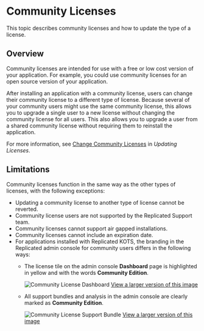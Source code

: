# Community Licenses

This topic describes community licenses and how to update the type of a license.

## Overview

Community licenses are intended for use with a free or low cost version of your application. For example, you could use community licenses for an open source version of your application.

After installing an application with a community license, users can change their community license to a different type of license. Because several of your community users might use the same community license, this allows you to upgrade a single user to a new license without changing the community license for all users. This also allows you to upgrade a user from a shared community license without requiring them to reinstall the application.

For more information, see [Change Community Licenses](/enterprise/updating-licenses#change-community-licenses) in _Updating Licenses_. 

## Limitations

Community licenses function in the same way as the other types of licenses, with the following
exceptions:

* Updating a community license to another type of license cannot be reverted.
* Community license users are not supported by the Replicated Support team.
* Community licenses cannot support air gapped installations.
* Community licenses cannot include an expiration date.
* For applications installed with Replicated KOTS, the branding in the Replicated admin console for community users differs in the following ways:
  * The license tile on the admin console **Dashboard** page is highlighted in yellow and with the words **Community Edition**.

     ![Community License Dashboard](/images/community-license-dashboard.png)
     [View a larger version of this image](/images/community-license-dashboard.png)

  * All support bundles and analysis in the admin console are clearly marked as **Community Edition**.

     ![Community License Support Bundle](/images/community-license-bundle.png)
     [View a larger version of this image](/images/community-license-bundle.png)